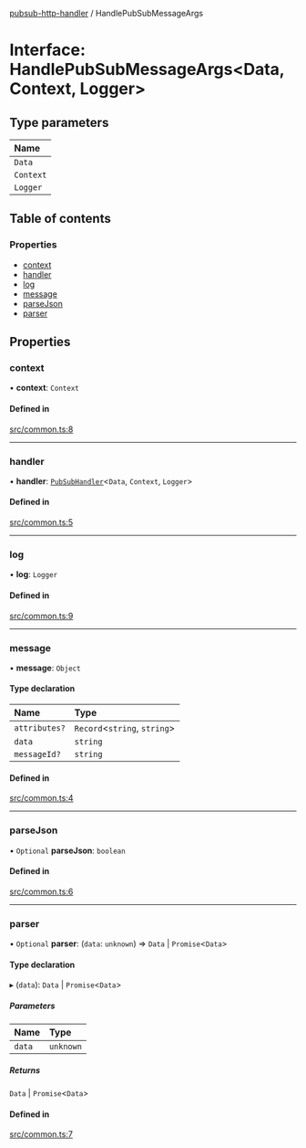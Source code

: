 [pubsub-http-handler](../README.md) / HandlePubSubMessageArgs

# Interface: HandlePubSubMessageArgs<Data, Context, Logger\>

## Type parameters

| Name |
| :------ |
| `Data` |
| `Context` |
| `Logger` |

## Table of contents

### Properties

- [context](HandlePubSubMessageArgs.md#context)
- [handler](HandlePubSubMessageArgs.md#handler)
- [log](HandlePubSubMessageArgs.md#log)
- [message](HandlePubSubMessageArgs.md#message)
- [parseJson](HandlePubSubMessageArgs.md#parsejson)
- [parser](HandlePubSubMessageArgs.md#parser)

## Properties

### context

• **context**: `Context`

#### Defined in

[src/common.ts:8](https://github.com/simenandre/pubsub-http-handler/blob/main/src/common.ts#L8)

___

### handler

• **handler**: [`PubSubHandler`](../README.md#pubsubhandler)<`Data`, `Context`, `Logger`\>

#### Defined in

[src/common.ts:5](https://github.com/simenandre/pubsub-http-handler/blob/main/src/common.ts#L5)

___

### log

• **log**: `Logger`

#### Defined in

[src/common.ts:9](https://github.com/simenandre/pubsub-http-handler/blob/main/src/common.ts#L9)

___

### message

• **message**: `Object`

#### Type declaration

| Name | Type |
| :------ | :------ |
| `attributes?` | `Record`<`string`, `string`\> |
| `data` | `string` |
| `messageId?` | `string` |

#### Defined in

[src/common.ts:4](https://github.com/simenandre/pubsub-http-handler/blob/main/src/common.ts#L4)

___

### parseJson

• `Optional` **parseJson**: `boolean`

#### Defined in

[src/common.ts:6](https://github.com/simenandre/pubsub-http-handler/blob/main/src/common.ts#L6)

___

### parser

• `Optional` **parser**: (`data`: `unknown`) => `Data` \| `Promise`<`Data`\>

#### Type declaration

▸ (`data`): `Data` \| `Promise`<`Data`\>

##### Parameters

| Name | Type |
| :------ | :------ |
| `data` | `unknown` |

##### Returns

`Data` \| `Promise`<`Data`\>

#### Defined in

[src/common.ts:7](https://github.com/simenandre/pubsub-http-handler/blob/main/src/common.ts#L7)
